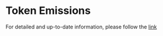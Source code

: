 # Token Emissions

For detailed and up-to-date information, please follow the [link](https://docsend.com/view/tnf3ej7jqnm74aut)
